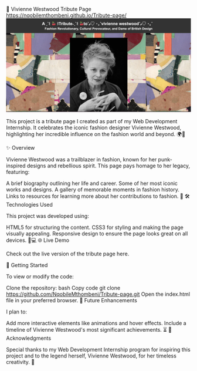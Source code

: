 🎨 Vivienne Westwood Tribute Page
https://nqobilemthombeni.github.io/Tribute-page/
![Vivienne Westwood Tribute](Screenshot%202024-09-18%20at%2009.51.45.png)

This project is a tribute page I created as part of my Web Development Internship. It celebrates the iconic fashion designer Vivienne Westwood, highlighting her incredible influence on the fashion world and beyond. 🌍👗

✨ Overview

Vivienne Westwood was a trailblazer in fashion, known for her punk-inspired designs and rebellious spirit. This page pays homage to her legacy, featuring:

A brief biography outlining her life and career.
Some of her most iconic works and designs.
A gallery of memorable moments in fashion history.
Links to resources for learning more about her contributions to fashion. 📜
🛠️ Technologies Used

This project was developed using:

HTML5 for structuring the content.
CSS3 for styling and making the page visually appealing.
Responsive design to ensure the page looks great on all devices. 📱💻
🌐 Live Demo

Check out the live version of the tribute page here.

🚀 Getting Started

To view or modify the code:

Clone the repository:
bash
Copy code
git clone https://github.com/NqobileMthombeni/Tribute-page.git
Open the index.html file in your preferred browser.
🔮 Future Enhancements

I plan to:

Add more interactive elements like animations and hover effects.
Include a timeline of Vivienne Westwood's most significant achievements. ⏳
🤝 Acknowledgments

Special thanks to my Web Development Internship program for inspiring this project and to the legend herself, Vivienne Westwood, for her timeless creativity. 💫

